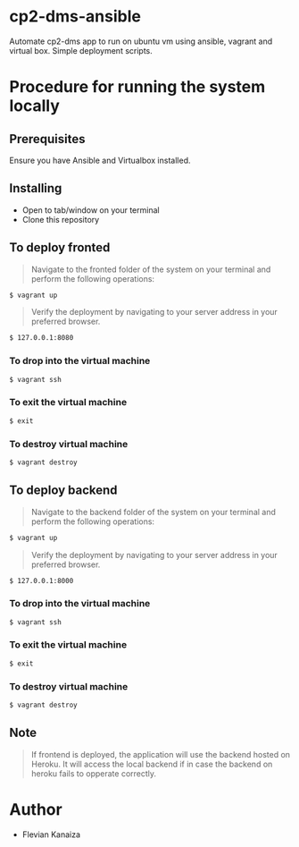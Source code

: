 # cp2-dms-ansible
Automate cp2-dms app to run on ubuntu vm using ansible, vagrant and virtual box.
Simple deployment scripts.

# Procedure for running the system locally
## Prerequisites
Ensure you have Ansible and Virtualbox installed.

## Installing
* Open to tab/window on your terminal
* Clone this repository

## To deploy fronted
> Navigate to the fronted folder of the system on your terminal and perform the following operations:
```sh
$ vagrant up
```

> Verify the deployment by navigating to your server address in your preferred browser.
```sh 
$ 127.0.0.1:8080
```
### To drop into the virtual machine
```sh
$ vagrant ssh
```
### To exit the virtual machine
```sh
$ exit
```
### To destroy virtual machine
```sh
$ vagrant destroy
```
## To deploy backend
> Navigate to the backend folder of the system on your terminal and perform the following operations:
```sh
$ vagrant up
```

> Verify the deployment by navigating to your server address in your preferred browser.
```sh 
$ 127.0.0.1:8000
```
### To drop into the virtual machine
```sh
$ vagrant ssh
```
### To exit the virtual machine
```sh
$ exit
```
### To destroy virtual machine
```sh
$ vagrant destroy
```
## Note
> If frontend is deployed, the application will use the backend hosted on Heroku. It will access the local backend if in case the backend on heroku fails to opperate correctly.
# Author
* Flevian Kanaiza